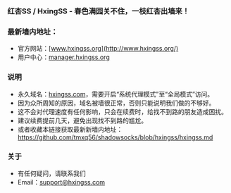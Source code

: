### 红杏SS / HxingSS - 春色满园关不住，一枝红杏出墙来！
### 最新墙内地址：
- 官方网站：[www.hxingss.org](http://www.hxingss.org/)
- 用户中心：[manager.hxingss.org](http://manager.hxingss.org/)
### 说明
- 永久域名：[hxingss.com](http://hxingss.com/)，需要开启“系统代理模式”至“全局模式”访问。
- 因为众所周知的原因，域名被墙很正常，否则只能说明我们做的不够好。
- 这不会对代理速度有任何影响，只会在续费时，给找不到路的朋友造成困扰。
- 建议续费提前几天，避免出现找不到路的尴尬。
- 或者收藏本链接获取最新新墙内地址：<https://github.com/tmxq56/shadowsocks/blob/hxingss/hxingss.md>
### 关于
- 有任何疑问，请联系我们
- Email：support@hxingss.com
